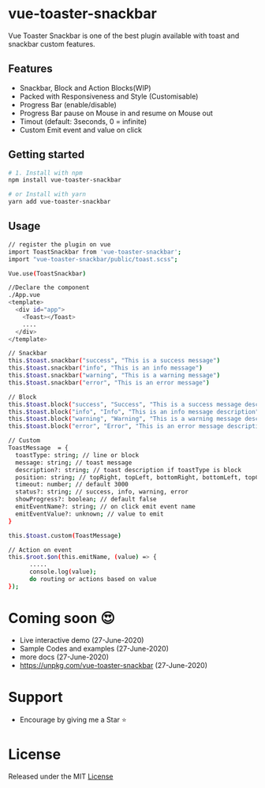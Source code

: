 # vue-toaster-snackbar
Vue Toaster Snackbar is one of the best plugin available with toast and snackbar custom features.  

## Features
 - Snackbar, Block and Action Blocks(WIP)
 - Packed with Responsiveness and Style (Customisable)
 - Progress Bar (enable/disable)
 - Progress Bar pause on Mouse in and resume on Mouse out
 - Timout (default: 3seconds, 0 = infinite)
 - Custom Emit event and value on click 


## Getting started

```bash
# 1. Install with npm
npm install vue-toaster-snackbar

# or Install with yarn
yarn add vue-toaster-snackbar

```

## Usage

```bash
// register the plugin on vue  
import ToastSnackbar from 'vue-toaster-snackbar';  
import "vue-toaster-snackbar/public/toast.scss";  

Vue.use(ToastSnackbar)  

//Declare the component 
./App.vue
<template>
  <div id="app">
    <Toast></Toast>
    ....
  </div>
</template>

// Snackbar  
this.$toast.snackbar("success", "This is a success message")
this.$toast.snackbar("info", "This is an info message")
this.$toast.snackbar("warning", "This is a warning message")
this.$toast.snackbar("error", "This is an error message")  

// Block  
this.$toast.block("success", "Success", "This is a success message description")
this.$toast.block("info", "Info", "This is an info message description")
this.$toast.block("warning", "Warning", "This is a warning message description")
this.$toast.block("error", "Error", "This is an error message description")  

// Custom
ToastMessage  = {
  toastType: string; // line or block
  message: string; // toast message
  description?: string; // toast description if toastType is block
  position: string; // topRight, topLeft, bottomRight, bottomLeft, topCenter, bottomCenter, topFull, bottomFull
  timeout: number; // default 3000
  status?: string; // success, info, warning, error
  showProgress?: boolean; // default false
  emitEventName?: string; // on click emit event name
  emitEventValue?: unknown; // value to emit
}

this.$toast.custom(ToastMessage)  

// Action on event
this.$root.$on(this.emitName, (value) => {
      .....
      console.log(value);
      do routing or actions based on value
});

```

# Coming soon  :heart_eyes:

 - Live interactive demo (27-June-2020)
 - Sample Codes and examples (27-June-2020)
 - more docs (27-June-2020)
 - https://unpkg.com/vue-toaster-snackbar (27-June-2020)

# Support
- Encourage by giving me a Star :star:

# License
Released under the MIT [License](./LICENSE)   
